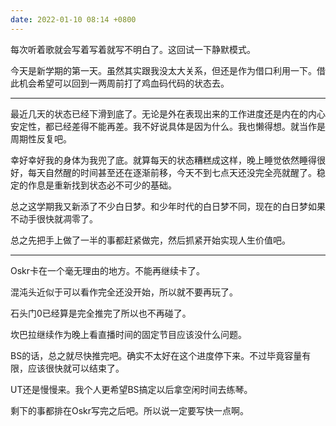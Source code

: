 ```yaml
---
date: 2022-01-10 08:14 +0800
---
```

<!-- more -->

每次听着歌就会写着写着就写不明白了。这回试一下静默模式。

今天是新学期的第一天。虽然其实跟我没太大关系，但还是作为借口利用一下。借此机会希望可以回到一两周前打了鸡血码代码的状态去。

----

最近几天的状态已经下滑到底了。无论是外在表现出来的工作进度还是内在的内心安定性，都已经差得不能再差。我不好说具体是因为什么。我也懒得想。就当作是周期性反复吧。

幸好幸好我的身体为我兜了底。就算每天的状态糟糕成这样，晚上睡觉依然睡得很好，每天自然醒的时间甚至还在逐渐前移，今天不到七点天还没完全亮就醒了。稳定的作息是重新找到状态必不可少的基础。

总之这学期我又新添了不少白日梦。和少年时代的白日梦不同，现在的白日梦如果不动手很快就凋零了。

总之先把手上做了一半的事都赶紧做完，然后抓紧开始实现人生价值吧。

----

Oskr卡在一个毫无理由的地方。不能再继续卡了。

混沌头近似于可以看作完全还没开始，所以就不要再玩了。

石头门0已经算是完全推完了所以也不再碰了。

坎巴拉继续作为晚上看直播时间的固定节目应该没什么问题。

BS的话，总之就尽快推完吧。确实不太好在这个进度停下来。不过毕竟容量有限，应该很快就可以结束了。

UT还是慢慢来。我个人更希望BS搞定以后拿空闲时间去练琴。

剩下的事都排在Oskr写完之后吧。所以说一定要写快一点啊。
